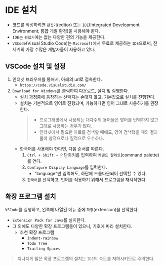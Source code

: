 # IDE 설치

- 코드를 작성하려면 `편집기`(editor) 또는 `IDE`(Integrated Development Environment; 통합 개발 환경)을 사용해야 한다.
- `IDE`는 `편집기`에는 없는 다양한 편의 기능을 제공한다.
- `VSCode`(Visual Studio Code)는 `Microsoft`에서 무료로 제공하는 `IDE`으로써, 전세계의 가장 수많은 개발자들이 사용하고 있다.

## VSCode 설치 및 설정

1. 인터넷 브라우저를 통해서, 아래의 url로 접속한다.
   - `https://code.visualstudio.com/`
2. `Download for Windows`를 클릭하여 다운로드, 설치 및 실행한다.
   - 설치 과정중에 등장하는 선택지는 손대지 않고, 기본값으로 설치를 진행한다.
   - 설치는 기본적으로 영어로 진행되며, 가능하다면 영어 그대로 사용하기를 권장한다.
     > - 프로그래밍에서 사용되는 대다수의 용어들은 영어를 번역하지 않고 그대로 사용하는 경우가 많다.
     > - 인터넷에서 필요한 자료를 검색할 때에도, 영어 검색했을 때의 결과물이 양적으로나 질적으로 우수하다.
   - 한국어를 사용해야 한다면, 다음 순서를 따른다.
     1. `Ctrl + Shift + P` 단축키를 입력하여 `커맨드 팔레트`(command palette)를 연다.
     2. `Configure Display Language`를 입력한다.
        - "language"만 입력해도, 하단에 드롭다운되어 선택할 수 있다.
     3. `한국어`를 선택하고, 언어를 적용하기 위해서 프로그램을 재시작한다.

## 확장 프로그램 설치

`VSCode`를 실행하고, 왼쪽에 나열된 메뉴 중에 `확장`(extension)을 선택한다.

- `Extension Pack for Java`를 설치한다.
- 그 외에도 다양한 확장 프로그램들이 있으니, 기호에 따라 설치한다.
  - 추천 확장 프로그램
    - `indent-rainbow`
    - `Todo Tree`
    - `Trailing Spaces`

> 지나치게 많은 확장 프로그램의 설치는 `IDE`의 속도를 저하시키므로 주의한다.
